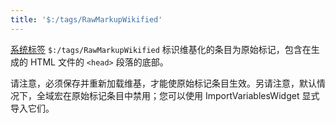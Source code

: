 ```yaml
---
title: '$:/tags/RawMarkupWikified'
---
```


[系统标签](SystemTags) `$:/tags/RawMarkupWikified` 标识维基化的条目为原始标记，包含在生成的 HTML 文件的 `<head>` 段落的底部。

请注意，必须保存并重新加载维基，才能使原始标记条目生效。另请注意，默认情况下，全域宏在原始标记条目中禁用；您可以使用 ImportVariablesWidget 显式导入它们。